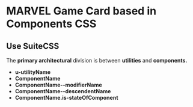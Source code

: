 # MARVEL Game Card based in Components CSS

## Use SuiteCSS

The **primary architectural** division is between __utilities__ and __components.__

+ __u-utilityName__
+ __ComponentName__
+ __ComponentName--modifierName__
+ __ComponentName--descendentName__
+ __ComponentName.is-stateOfComponent__

